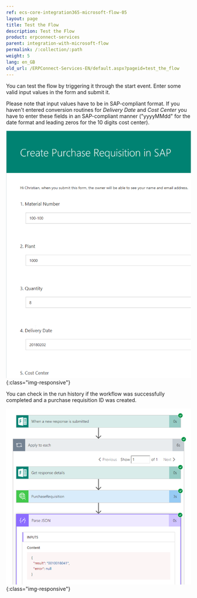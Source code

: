 ```yaml
---
ref: ecs-core-integration365-microsoft-flow-05
layout: page
title: Test the Flow
description: Test the Flow
product: erpconnect-services
parent: integration-with-microsoft-flow
permalink: /:collection/:path
weight: 5
lang: en_GB
old_url: /ERPConnect-Services-EN/default.aspx?pageid=test_the_flow
---
```


You can test the flow by triggering it through the start event. Enter some valid input values in the form and submit it.

Please note that input values have to be in SAP-compliant format. If you haven't entered conversion routines for *Delivery Date* and *Cost Center* you have to enter these fields in an SAP-compliant manner ("yyyyMMdd" for the date format and leading zeros for the 10 digits cost center).

![ecscore_flow_6](/img/content/ecscore_flow_6.png){:class="img-responsive"}

You can check in the run history if the workflow was successfully completed and a purchase requisition ID was created.

![ecscore_flow_13](/img/content/ecscore_flow_13.png){:class="img-responsive"}
